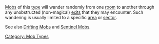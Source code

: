 [Mobs](:Category:_Mobs.md "wikilink") of this
[type](:Category:_Mob_Types.md "wikilink") will wander randomly from one
[room](:Category:_Rooms.md "wikilink") to another through any
unobstructed (non-magical) [exits](:Category:_Room_Exits.md "wikilink")
that they may encounter. Such wandering is usually limited to a specific
[area](:Category:_Areas.md "wikilink") or
[sector](Sectors.md "wikilink").

See also [Drifting Mobs](Drifting_Mobs.md "wikilink") and [Sentinel
Mobs](Sentinel_Mobs.md "wikilink").

[Category: Mob Types](Category:_Mob_Types "wikilink")
